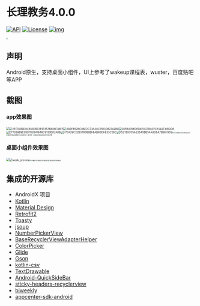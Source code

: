 # 长理教务4.0.0

[![API](https://img.shields.io/badge/API-16%2B-brightgreen.svg?style=flat)](https://android-arsenal.com/api?level=16) [![License](https://camo.githubusercontent.com/266dbf1c12e7e7f112914eb37138734857bde343e4fca6e01dfeb40553cf209a/68747470733a2f2f696d672e736869656c64732e696f2f62616467652f6c6963656e73652d417061636865253230322d3445423142412e737667)](https://www.apache.org/licenses/LICENSE-2.0.html) [![img](https://camo.githubusercontent.com/f1cf1b972d8aea68d69294a4a3249e4d6ed1d7d76e27cb72edcd81a26214f428/68747470733a2f2f6a69747061636b2e696f2f762f6875616e6779616e62696e2f736d6172745461626c652e737667)](https://jitpack.io/#huangyanbin/smartTable)

 <img src="C:\Users\hp\AndroidStudioProjects\EduAdminSystem\screenshoot\ic_launcher-playstore.png" style="zoom:25%;" />

## 声明

Android原生，支持桌面小组件，UI上参考了wakeup课程表，wuster，百度贴吧等APP

## 截图

#### app效果图

<img src="C:\Users\hp\AndroidStudioProjects\EduAdminSystem\screenshoot\其他\000D785059C031D8A99FFE8EA46E7405.jpg" style="zoom: 50%;" /><img src="C:\Users\hp\AndroidStudioProjects\EduAdminSystem\screenshoot\其他\2EF7A99D0CB13DB72E913576808F3BE5.jpg" alt="2EF7A99D0CB13DB72E913576808F3BE5" style="zoom:50%;" /><img src="C:\Users\hp\AndroidStudioProjects\EduAdminSystem\screenshoot\其他\392E852BC0BF2C73A30C7813D62742BD.jpg" alt="392E852BC0BF2C73A30C7813D62742BD" style="zoom:50%;" /><img src="C:\Users\hp\AndroidStudioProjects\EduAdminSystem\screenshoot\其他\D1EBA7A6DED870CFBA07C6144F10BD06.jpg" alt="D1EBA7A6DED870CFBA07C6144F10BD06" style="zoom:50%;" /><img src="C:\Users\hp\AndroidStudioProjects\EduAdminSystem\screenshoot\其他\E7726869E30D782641848C9120E82A8B.jpg" alt="E7726869E30D782641848C9120E82A8B" style="zoom:50%;" /><img src="C:\Users\hp\AndroidStudioProjects\EduAdminSystem\screenshoot\其他\F7EA29C22B378068EF6AB93DF633C26C.jpg" alt="F7EA29C22B378068EF6AB93DF633C26C" style="zoom:50%;" /><img src="C:\Users\hp\AndroidStudioProjects\EduAdminSystem\screenshoot\其他\F52130C05A22540BB54A8D8A7EB8F9D9.jpg" alt="F52130C05A22540BB54A8D8A7EB8F9D9" style="zoom:50%;" /><img src="C:\Users\hp\AndroidStudioProjects\EduAdminSystem\screenshoot\圈子\发帖.jpg" style="zoom:25%;" /><img src="C:\Users\hp\AndroidStudioProjects\EduAdminSystem\screenshoot\圈子\长按拖动1.jpg" alt="长按拖动1" style="zoom:25%;" /><img src="C:\Users\hp\AndroidStudioProjects\EduAdminSystem\screenshoot\圈子\长按拖动2.jpg" alt="长按拖动2" style="zoom:25%;" /><img src="C:\Users\hp\AndroidStudioProjects\EduAdminSystem\screenshoot\成绩\成绩列表（未评教）.jpg" style="zoom:25%;" /><img src="C:\Users\hp\AndroidStudioProjects\EduAdminSystem\screenshoot\成绩\成绩列表.jpg" alt="成绩列表" style="zoom:25%;" /><img src="C:\Users\hp\AndroidStudioProjects\EduAdminSystem\screenshoot\成绩\成绩统计.jpg" alt="成绩统计" style="zoom:25%;" /><img src="C:\Users\hp\AndroidStudioProjects\EduAdminSystem\screenshoot\成绩\成绩详情（未评教）.jpg" alt="成绩详情（未评教）" style="zoom:25%;" /><img src="C:\Users\hp\AndroidStudioProjects\EduAdminSystem\screenshoot\成绩\成绩详情.jpg" alt="成绩详情" style="zoom:25%;" /><img src="C:\Users\hp\AndroidStudioProjects\EduAdminSystem\screenshoot\成绩\绩点说明.jpg" alt="绩点说明" style="zoom:25%;" /><img src="C:\Users\hp\AndroidStudioProjects\EduAdminSystem\screenshoot\成绩\未评教.jpg" alt="未评教" style="zoom:25%;" />

#### 桌面小组件效果图

<img src="C:\Users\hp\AndroidStudioProjects\EduAdminSystem\screenshoot\images\today_preview.png" style="zoom:50%;" /><img src="C:\Users\hp\AndroidStudioProjects\EduAdminSystem\screenshoot\images\week_preview.png" alt="week_preview" style="zoom:50%;" /><img src="C:\Users\hp\AndroidStudioProjects\EduAdminSystem\screenshoot\images\周课表0.jpg" alt="周课表0" style="zoom:25%;" /><img src="C:\Users\hp\AndroidStudioProjects\EduAdminSystem\screenshoot\images\周课表1.jpg" alt="周课表1" style="zoom:25%;" /><img src="C:\Users\hp\AndroidStudioProjects\EduAdminSystem\screenshoot\images\周课表2.jpg" alt="周课表2" style="zoom:25%;" /><img src="C:\Users\hp\AndroidStudioProjects\EduAdminSystem\screenshoot\images\周课表3.jpg" alt="周课表3" style="zoom:25%;" /><img src="C:\Users\hp\AndroidStudioProjects\EduAdminSystem\screenshoot\images\周课表4.jpg" alt="周课表4" style="zoom:25%;" />

## 集成的开源库

- AndroidX 项目
- [Kotlin](https://github.com/JetBrains/kotlin)
- [Material Design](https://github.com/material-components/material-components-android)
- [Retrofit2](https://github.com/square/retrofit)
- [Toasty](https://github.com/GrenderG/Toasty)
- [jsoup](https://github.com/jhy/jsoup)
- [NumberPickerView](https://github.com/Carbs0126/NumberPickerView)
- [BaseRecyclerViewAdapterHelper](https://github.com/CymChad/BaseRecyclerViewAdapterHelper)
- [ColorPicker](https://github.com/jaredrummler/ColorPicker)
- [Glide](https://github.com/bumptech/glide)
- [Gson](https://github.com/google/gson)
- [kotlin-csv](https://github.com/doyaaaaaken/kotlin-csv)
- [TextDrawable](https://github.com/jahirfiquitiva/TextDrawable)
- [Android-QuickSideBar](https://github.com/saiwu-bigkoo/Android-QuickSideBar/)
- [sticky-headers-recyclerview](https://github.com/timehop/sticky-headers-recyclerview)
- [biweekly](https://github.com/mangstadt/biweekly)
- [appcenter-sdk-android](https://github.com/microsoft/appcenter-sdk-android)

